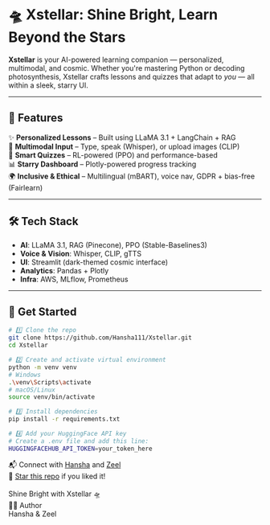 # 🛸 Xstellar: Shine Bright, Learn Beyond the Stars

**Xstellar** is your AI-powered learning companion — personalized, multimodal, and cosmic. Whether you're mastering Python or decoding photosynthesis, Xstellar crafts lessons and quizzes that adapt to *you* — all within a sleek, starry UI.

---

## 🚀 Features

✨ **Personalized Lessons** – Built using LLaMA 3.1 + LangChain + RAG  
🎤 **Multimodal Input** – Type, speak (Whisper), or upload images (CLIP)  
🧠 **Smart Quizzes** – RL-powered (PPO) and performance-based  
📊 **Starry Dashboard** – Plotly-powered progress tracking  
🌍 **Inclusive & Ethical** – Multilingual (mBART), voice nav, GDPR + bias-free (Fairlearn)

---

## 🛠️ Tech Stack

- **AI**: LLaMA 3.1, RAG (Pinecone), PPO (Stable-Baselines3)  
- **Voice & Vision**: Whisper, CLIP, gTTS  
- **UI**: Streamlit (dark-themed cosmic interface)  
- **Analytics**: Pandas + Plotly  
- **Infra**: AWS, MLflow, Prometheus

---

## 🌌 Get Started
```bash
# 1️⃣ Clone the repo
git clone https://github.com/Hansha111/Xstellar.git
cd Xstellar

# 2️⃣ Create and activate virtual environment
python -m venv venv
# Windows
.\venv\Scripts\activate
# macOS/Linux
source venv/bin/activate

# 3️⃣ Install dependencies
pip install -r requirements.txt

# 4️⃣ Add your HuggingFace API key
# Create a .env file and add this line:
HUGGINGFACEHUB_API_TOKEN=your_token_here

```

📬 Connect with [Hansha](https://www.linkedin.com/in/hansha-rathod-34883a251/) and [Zeel](https://www.linkedin.com/in/aiyatullah-saiyed-8b4538251) <br>
🌟 [Star this repo](https://github.com/Hansha111/Xstellar) if you liked it!
<br> <br>
Shine Bright with Xstellar 🛸<br>
👩‍💻 Author <br>
Hansha & Zeel
